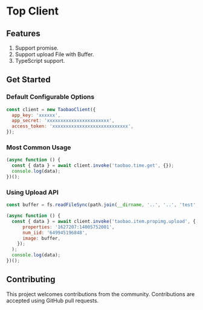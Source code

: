 # Top Client

## Features

1. Support promise.
2. Support upload File with Buffer.
3. TypeScript support.

## Get Started

### Default Configurable Options

```js
const client = new TaobaoClient({
  app_key: 'xxxxxx',
  app_secret: 'xxxxxxxxxxxxxxxxxxxxxxx',
  access_token: 'xxxxxxxxxxxxxxxxxxxxxxxxxxxx',
});
```

### Most Common Usage

```js
(async function () {
  const { data } = await client.invoke('taobao.time.get', {});
  console.log(data);
})();
```

### Using Upload API

```js
const buffer = fs.readFileSync(path.join(__dirname, '..', '..', 'test', 'test.jpg'));

(async function () {
  const { data } = await client.invoke('taobao.item.propimg.upload', {
      properties: '1627207:14005752001',
      num_iid: '649945196848',
      image: buffer,
    });
  );
  console.log(data);
})();
```

## Contributing

This project welcomes contributions from the community. Contributions are accepted using GitHub pull requests.

